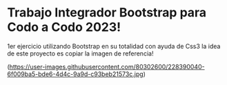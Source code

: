 # Trabajo Integrador Bootstrap para Codo a Codo 2023!
1er ejercicio utilizando Bootstrap en su totalidad con ayuda de Css3
la idea de este proyecto es copiar la imagen de referencia!

(https://user-images.githubusercontent.com/80302600/228390040-6f009ba5-bde6-4d4c-9a9d-c93beb21573c.jpg)


